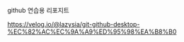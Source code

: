 
github 연습용 리포지트

https://velog.io/@lazysia/git-github-desktop-%EC%82%AC%EC%9A%A9%ED%95%98%EA%B8%B0
